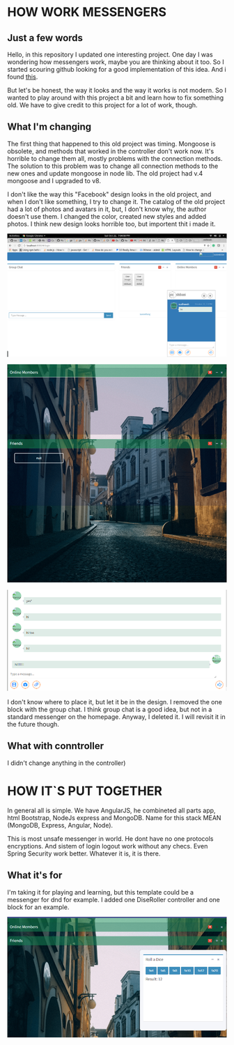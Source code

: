 # HOW WORK MESSENGERS

## Just a few words

Hello, in this repository I updated one interesting project. One day I was wondering how messengers work, maybe you are thinking about it too. So I started scouring github looking for a good implementation of this idea. And i found [this](https://github.com/sudheeshshetty/Chat). 

But let's be honest, the way it looks and the way it works is not modern. So I wanted to play around with this project a bit and learn how to fix something old. We have to give credit to this project for a lot of work, though. 

## What I'm changing

The first thing that happened to this old project was timing. Mongoose is obsolete, and methods that worked in the controller don't work now. It's horrible to change them all, mostly problems with the connection methods. The solution to this problem was to change all connection methods to the new ones and update mongoose in node lib. The old project had v.4 mongoose and I upgraded to v8.

I don't like the way this "Facebook" design looks in the old project, and when I don't like something, I try to change it. The catalog of the old project had a lot of photos and avatars in it, but, I don't know why, the author doesn't use them. I changed the color, created new styles and added photos. I think new design looks horrible too, but importent thit i made it.

![old design](/screenshots/chat.png)

![new design](/screenshots/13412423423.png)

![new design](/screenshots/124123123123412.png)

I don't know where to place it, but let it be in the design. I removed the one block with the group chat. I think group chat is a good idea, but not in a standard messenger on the homepage. Anyway, I deleted it. I will revisit it in the future though. 

## What with conntroller

I didn't change anything in the controller)

# HOW IT`S PUT TOGETHER

In general all is simple. We have AngularJS, he combineted all parts app, html Bootstrap, NodeJs express and MongoDB. Name for this stack MEAN (MongoDB, Express, Angular, Node). 

This is most unsafe messenger in world. He dont have no one protocols encryptions. And sistem of login logout work without any checs. Even Spring Security work better. Whatever it is, it is there.

## What it's for

I'm taking it for playing and learning, but this template could be a messenger for dnd for example. I added one DiseRoller controller and one block for an example. 

![old design](/screenshots/123452342423423.png)
